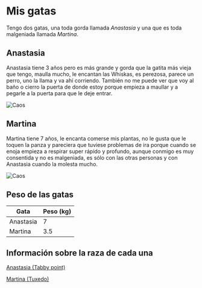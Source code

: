 # Mis gatas

Tengo dos gatas, una toda gorda llamada *Anastasia* y una que es toda malgeniada llamada *Martina*.

## Anastasia

Anastasia tiene 3 años pero es más grande y gorda que la gatita más vieja que tengo, maulla mucho, le encantan las Whiskas, es perezosa, parece un perro,
uno la llama y va ahí corriendo. También no me puede ver que voy al baño o cierro la puerta de donde estoy porque empieza a maullar y a pegarle a la puerta
para que le deje entrar.

![Caos](https://photos.app.goo.gl/msNspJHSKXoo45g39)

## Martina

Martina tiene 7 años, le encanta comerse mis plantas, no le gusta que le toquen la panza y pareciera que tuviese problemas de ira porque cuando se enoja
empieza a respirar super rápido y profundo, aunque conmigo es muy consentida y no es malgeniada, es sólo con las otras personas y con Anastasia cuando
la molesta mucho.

![Caos](https://photos.app.goo.gl/msNspJHSKXoo45g39)

## Peso de las gatas

Gata | Peso (kg)
-----|----------
Anastasia | 7
Martina | 3.5

## Información sobre la raza de cada una

[Anastasia (Tabby point)](https://es.wikipedia.org/wiki/Siam%C3%A9s_Tabby_Point)

[Martina (Tuxedo)](https://en-m-wikipedia-org.translate.goog/wiki/Bicolor_cat?_x_tr_sl=en&_x_tr_tl=es&_x_tr_hl=es&_x_tr_pto=tc)
